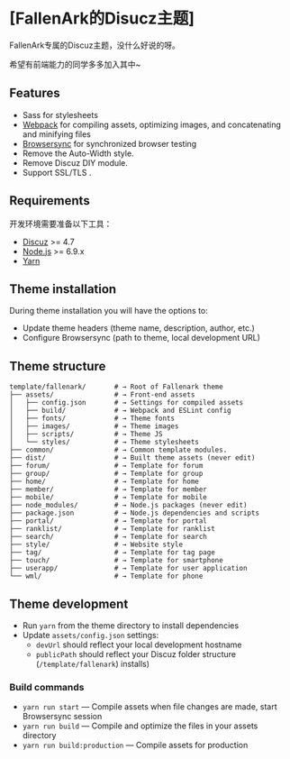 # [FallenArk的Disucz主题]

FallenArk专属的Discuz主题，没什么好说的呀。

希望有前端能力的同学多多加入其中~

## Features
* Sass for stylesheets
* [Webpack](https://webpack.github.io/) for compiling assets, optimizing images, and concatenating and minifying files
* [Browsersync](http://www.browsersync.io/) for synchronized browser testing
* Remove the Auto-Width style.
* Remove Discuz DIY module.
* Support SSL/TLS .

## Requirements

开发环境需要准备以下工具：

* [Discuz](http://www.discuz.net/) >= 4.7
* [Node.js](http://nodejs.org/) >= 6.9.x
* [Yarn](https://yarnpkg.com/en/docs/install)

## Theme installation

During theme installation you will have the options to:

* Update theme headers (theme name, description, author, etc.)
* Configure Browsersync (path to theme, local development URL)

## Theme structure

```shell
template/fallenark/       # → Root of Fallenark theme
├── assets/               # → Front-end assets
│   ├── config.json       # → Settings for compiled assets
│   ├── build/            # → Webpack and ESLint config
│   ├── fonts/            # → Theme fonts
│   ├── images/           # → Theme images
│   ├── scripts/          # → Theme JS
│   └── styles/           # → Theme stylesheets
├── common/               # → Common template modules.
├── dist/                 # → Built theme assets (never edit)
├── forum/                # → Template for forum
├── group/                # → Template for group
├── home/                 # → Template for home
├── member/               # → Template for member
├── mobile/               # → Template for mobile
├── node_modules/         # → Node.js packages (never edit)
├── package.json          # → Node.js dependencies and scripts
├── portal/               # → Template for portal
├── ranklist/             # → Template for ranklist
├── search/               # → Template for search
├── style/                # → Website style
├── tag/                  # → Template for tag page
├── touch/                # → Template for smartphone
├── userapp/              # → Template for user application
└── wml/                  # → Template for phone
```

## Theme development

* Run `yarn` from the theme directory to install dependencies
* Update `assets/config.json` settings:
  * `devUrl` should reflect your local development hostname
  * `publicPath` should reflect your Discuz folder structure (`/template/fallenark`) installs)

### Build commands

* `yarn run start` — Compile assets when file changes are made, start Browsersync session
* `yarn run build` — Compile and optimize the files in your assets directory
* `yarn run build:production` — Compile assets for production

